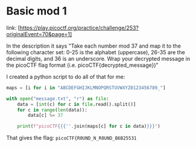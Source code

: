 # Basic mod 1

link: [https://play.picoctf.org/practice/challenge/253?originalEvent=70&page=1]

In the description it says "Take each number mod 37 and map it to the following character set: 0-25 is the alphabet (uppercase), 26-35 are the decimal digits, and 36 is an underscore. Wrap your decrypted message in the picoCTF flag format (i.e. picoCTF{decrypted_message})"

I created a python script to do all of that for me:

```python
maps = [i for i in "ABCDEFGHIJKLMNOPQRSTUVWXYZ0123456789_"]

with open("message.txt", "r") as file:
    data = [int(c) for c in file.read().split()]
    for c in range(len(data)):
        data[c] %= 37

    print(f"picoCTF{{{''.join(maps[c] for c in data)}}}")
```

That gives the flag: `picoCTF{R0UND_N_R0UND_B6B25531`
